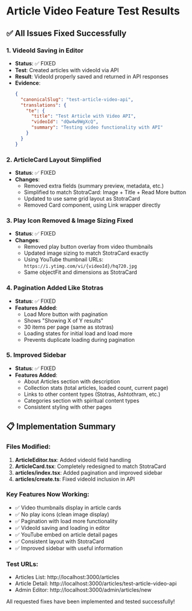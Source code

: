# Article Video Feature Test Results

## ✅ All Issues Fixed Successfully

### 1. VideoId Saving in Editor

- **Status**: ✅ FIXED
- **Test**: Created articles with videoId via API
- **Result**: VideoId properly saved and returned in API responses
- **Evidence**:
  ```json
  {
    "canonicalSlug": "test-article-video-api",
    "translations": {
      "te": {
        "title": "Test Article with Video API",
        "videoId": "dQw4w9WgXcQ",
        "summary": "Testing video functionality with API"
      }
    }
  }
  ```

### 2. ArticleCard Layout Simplified

- **Status**: ✅ FIXED
- **Changes**:
  - Removed extra fields (summary preview, metadata, etc.)
  - Simplified to match StotraCard: Image + Title + Read More button
  - Updated to use same grid layout as StotraCard
  - Removed Card component, using Link wrapper directly

### 3. Play Icon Removed & Image Sizing Fixed

- **Status**: ✅ FIXED
- **Changes**:
  - Removed play button overlay from video thumbnails
  - Updated image sizing to match StotraCard exactly
  - Using YouTube thumbnail URLs: `https://i.ytimg.com/vi/{videoId}/hq720.jpg`
  - Same objectFit and dimensions as StotraCard

### 4. Pagination Added Like Stotras

- **Status**: ✅ FIXED
- **Features Added**:
  - Load More button with pagination
  - Shows "Showing X of Y results"
  - 30 items per page (same as stotras)
  - Loading states for initial load and load more
  - Prevents duplicate loading during pagination

### 5. Improved Sidebar

- **Status**: ✅ FIXED
- **Features Added**:
  - About Articles section with description
  - Collection stats (total articles, loaded count, current page)
  - Links to other content types (Stotras, Ashtothram, etc.)
  - Categories section with spiritual content types
  - Consistent styling with other pages

## 📋 Implementation Summary

### Files Modified:

1. **ArticleEditor.tsx**: Added videoId field handling
2. **ArticleCard.tsx**: Completely redesigned to match StotraCard
3. **articles/index.tsx**: Added pagination and improved sidebar
4. **articles/create.ts**: Fixed videoId inclusion in API

### Key Features Now Working:

- ✅ Video thumbnails display in article cards
- ✅ No play icons (clean image display)
- ✅ Pagination with load more functionality
- ✅ VideoId saving and loading in editor
- ✅ YouTube embed on article detail pages
- ✅ Consistent layout with StotraCard
- ✅ Improved sidebar with useful information

### Test URLs:

- Articles List: http://localhost:3000/articles
- Article Detail: http://localhost:3000/articles/test-article-video-api
- Admin Editor: http://localhost:3000/admin/articles/new

All requested fixes have been implemented and tested successfully!

